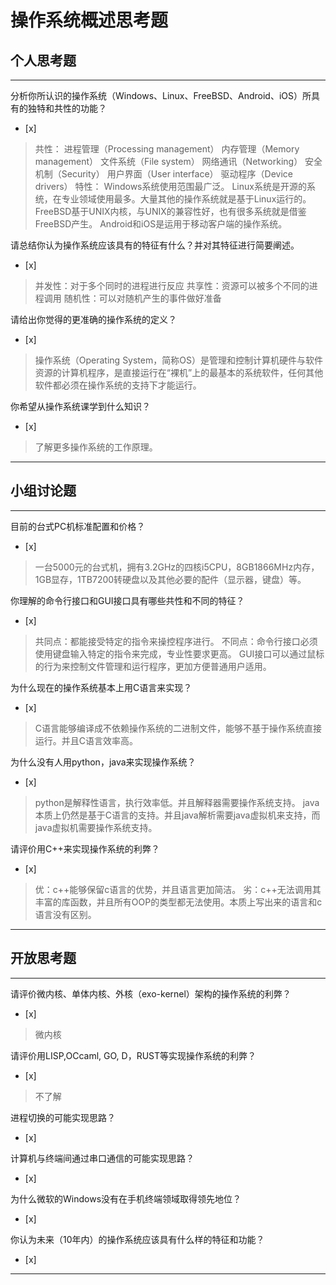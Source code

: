 # 操作系统概述思考题

## 个人思考题

---

分析你所认识的操作系统（Windows、Linux、FreeBSD、Android、iOS）所具有的独特和共性的功能？
- [x]  

>  共性：
   进程管理（Processing management）
   内存管理（Memory management）
   文件系统（File system）
   网络通讯（Networking）
   安全机制（Security）
   用户界面（User interface）
   驱动程序（Device drivers）
   特性：
   Windows系统使用范围最广泛。
   Linux系统是开源的系统，在专业领域使用最多。大量其他的操作系统就是基于Linux运行的。
   FreeBSD基于UNIX内核，与UNIX的兼容性好，也有很多系统就是借鉴FreeBSD产生。
   Android和iOS是运用于移动客户端的操作系统。

请总结你认为操作系统应该具有的特征有什么？并对其特征进行简要阐述。
- [x]  

>   并发性：对于多个同时的进程进行反应
    共享性：资源可以被多个不同的进程调用
    随机性：可以对随机产生的事件做好准备

请给出你觉得的更准确的操作系统的定义？
- [x]  

>   操作系统（Operating System，简称OS）是管理和控制计算机硬件与软件资源的计算机程序，是直接运行在“裸机”上的最基本的系统软件，任何其他软件都必须在操作系统的支持下才能运行。

你希望从操作系统课学到什么知识？
- [x]  

>   了解更多操作系统的工作原理。

---

## 小组讨论题

---

目前的台式PC机标准配置和价格？
- [x]  

> 一台5000元的台式机，拥有3.2GHz的四核i5CPU，8GB1866MHz内存，1GB显存，1TB7200转硬盘以及其他必要的配件（显示器，键盘）等。

你理解的命令行接口和GUI接口具有哪些共性和不同的特征？
- [x]  

> 共同点：都能接受特定的指令来操控程序进行。
  不同点：命令行接口必须使用键盘输入特定的指令来完成，专业性要求更高。
          GUI接口可以通过鼠标的行为来控制文件管理和运行程序，更加方便普通用户适用。

为什么现在的操作系统基本上用C语言来实现？
- [x]  

>  C语言能够编译成不依赖操作系统的二进制文件，能够不基于操作系统直接运行。并且C语言效率高。

为什么没有人用python，java来实现操作系统？
- [x]  

>  python是解释性语言，执行效率低。并且解释器需要操作系统支持。
   java本质上仍然是基于C语言的支持。并且java解析需要java虚拟机来支持，而java虚拟机需要操作系统支持。

请评价用C++来实现操作系统的利弊？
- [x]  

>  优：c++能够保留c语言的优势，并且语言更加简洁。
   劣：c++无法调用其丰富的库函数，并且所有OOP的类型都无法使用。本质上写出来的语言和c语言没有区别。

---

## 开放思考题

---

请评价微内核、单体内核、外核（exo-kernel）架构的操作系统的利弊？
- [x]  

>  微内核

请评价用LISP,OCcaml, GO, D，RUST等实现操作系统的利弊？
- [x]  

>  不了解

进程切换的可能实现思路？
- [x]  

>  

计算机与终端间通过串口通信的可能实现思路？
- [x]  

>  

为什么微软的Windows没有在手机终端领域取得领先地位？
- [x]  

>  

你认为未来（10年内）的操作系统应该具有什么样的特征和功能？
- [x]  

>  

---
